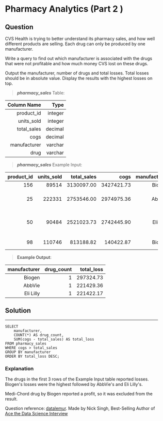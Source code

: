 # Pharmacy Analytics (Part 2    )
## **Question**

CVS Health is trying to better understand its pharmacy sales, and how well different products are selling. Each drug can only be produced by one manufacturer.

Write a query to find out which manufacturer is associated with the drugs that were not profitable and how much money CVS lost on these drugs. 

Output the manufacturer, number of drugs and total losses. Total losses should be in absolute value. Display the results with the highest losses on top.

>***pharmacy_sales***  Table:

Column Name|Type|
---:|---:|
product_id|	integer
units_sold|	integer
total_sales|	decimal
cogs|	decimal
manufacturer|	varchar
drug|	varchar



>***pharmacy_sales*** Example Input:

product_id|	units_sold|	total_sales|	cogs|	manufacturer|	drug
---:|---:|---:|---:|---:|---:|
156|	89514|	3130097.00|	3427421.73|	Biogen|	Acyclovir
25|	222331|	2753546.00|	2974975.36|	AbbVie|	Lamivudine and Zidovudine
50|	90484|	2521023.73|	2742445.90|	Eli Lilly|	Dermasorb TA Complete Kit
98|	110746|	813188.82|	140422.87|	Biogen|	Medi-Chord



>**Example Output**:

manufacturer|	drug_count|	total_loss
---:|---:|---:|
Biogen|	1|	297324.73
AbbVie|	1|	221429.36
Eli Lilly|	1|	221422.17

## Solution
---
    SELECT 
        manufacturer, 
        COUNT(*) AS drug_count, 
        SUM(cogs - total_sales) AS total_loss 
    FROM pharmacy_sales
    WHERE cogs > total_sales
    GROUP BY manufacturer
    ORDER BY total_loss DESC;

    
### **Explanation**

The drugs in the first 3 rows of the Example Input table reported losses. Biogen's losses were the highest followed by AbbVie's and Eli Lilly's.

Medi-Chord drug by Biogen reported a profit, so it was excluded from the result.

Question reference: [datalemur](https://datalemur.com/).
                    Made by Nick Singh, Best-Selling Author of [Ace the Data Science Interview](https://www.amazon.com/dp/0578973839?&linkCode=sl1&tag=datalemur-20&linkId=be42c7443fa05a3c9d783fee4e6f4762&language=en_US&ref_=as_li_ss_tl)
